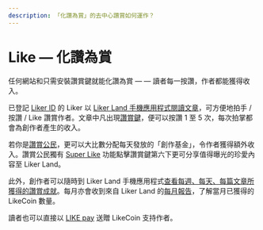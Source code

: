 ```yaml
---
description: 「化讚為賞」的去中心讚賞如何運作？
---
```


# Like — 化讚為賞

任何網站和只需安裝讚賞鍵就能化讚為賞 — — 讀者每一按讚，作者都能獲得收入。

已登記 [Liker ID](../liker-id/) 的 Liker 以 [Liker Land 手機應用程式閱讀文章](download.md)，可方便地拍手 / 按讚 / Like 讚賞作者。文章中凡出現[讚賞鍵](../creator/)，便可以按讚 1 至 5 次，每次拍掌都會為創作者產生的收入。

若你是[讚賞公民](../civic-liker/)，更可以大比數分配每天發放的「創作基金」，令作者獲得額外收入。讚賞公民獨有 [Super Like](superlike.md) 功能點擊讚賞鍵第六下更可分享值得曝光的珍愛內容至 Liker Land。

此外，創作者可以隨時到 Liker Land 手機應用程式[查看每週、每天、每篇文章所獲得的讚賞成就](../creatortools/rewards/)。每月亦會收到來自 Liker Land 的[每月報告](../creatortools/monthly-report.md)，了解當月已獲得的 LikeCoin 數量。

讀者也可以直接以 [LIKE pay](../../guides/wallet/like-pay.md) 送贈 LikeCoin 支持作者。

